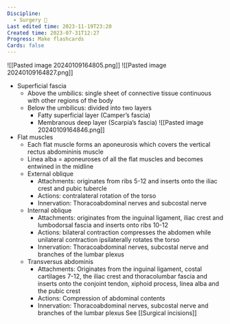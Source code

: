 ```yaml
---
Discipline:
  - Surgery 🔪
Last edited time: 2023-11-19T23:20
Created time: 2023-07-31T12:27
Progress: Make flashcards
Cards: false
---
```

![[Pasted image 20240109164805.png]]
![[Pasted image 20240109164827.png]]
- Superficial fascia
    - Above the umbilics: single sheet of connective tissue continuous with other regions of the body
    - Below the umbilicus: divided into two layers
        - Fatty superficial layer (Camper’s fascia)
        - Membranous deep layer (Scarpia’s fascia)
        ![[Pasted image 20240109164846.png]]
- Flat muscles
     - Each flat muscle forms an aponeurosis which covers the vertical rectus abdomininis muscle
    - Linea alba = aponeuroses of all the flat muscles and becomes entwined in the midline
    - External oblique
        - Attachments: originates from ribs 5-12 and inserts onto the iliac crest and pubic tubercle
        - Actions: contralateral rotation of the torso
        - Innervation: Thoracoabdominal nerves and subcostal nerve
    - Internal oblique
        - Attachments: originates from the inguinal ligament, iliac crest and lumbodorsal fascia and inserts onto ribs 10-12
        - Actions: bilateral contraction compresses the abdomen while unilateral contraction ipsilaterally rotates the torso
        - Innervation: Thoracoabdominal nerves, subcostal nerve and branches of the lumbar plexus
    - Transversus abdominis
        - Attachments: Originates from the inguinal ligament, costal cartilages 7-12, the iliac crest and thoracolumbar fascia and inserts onto the conjoint tendon, xiphoid process, linea alba and the pubic crest
        - Actions: Compression of abdominal contents
        - Innervation: Thoracoabdominal nerves, subcostal nerve and branches of the lumbar plexus
See [[Surgical incisions]]